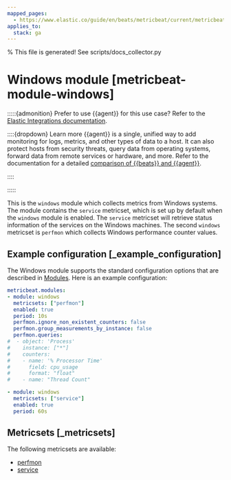 ```yaml
---
mapped_pages:
  - https://www.elastic.co/guide/en/beats/metricbeat/current/metricbeat-module-windows.html
applies_to:
  stack: ga
---
```


% This file is generated! See scripts/docs_collector.py

# Windows module [metricbeat-module-windows]

:::::{admonition} Prefer to use {{agent}} for this use case?
Refer to the [Elastic Integrations documentation](integration-docs://reference/windows/index.md).

::::{dropdown} Learn more
{{agent}} is a single, unified way to add monitoring for logs, metrics, and other types of data to a host. It can also protect hosts from security threats, query data from operating systems, forward data from remote services or hardware, and more. Refer to the documentation for a detailed [comparison of {{beats}} and {{agent}}](docs-content://reference/fleet/index.md).

::::


:::::


This is the `windows` module which collects metrics from Windows systems. The module contains the `service` metricset, which is set up by default when the `windows` module is enabled. The `service` metricset will retrieve status information of the services on the Windows machines. The second `windows` metricset is `perfmon` which collects Windows performance counter values.


## Example configuration [_example_configuration]

The Windows module supports the standard configuration options that are described in [Modules](/reference/metricbeat/configuration-metricbeat.md). Here is an example configuration:

```yaml
metricbeat.modules:
- module: windows
  metricsets: ["perfmon"]
  enabled: true
  period: 10s
  perfmon.ignore_non_existent_counters: false
  perfmon.group_measurements_by_instance: false
  perfmon.queries:
#  - object: 'Process'
#    instance: ["*"]
#    counters:
#    - name: '% Processor Time'
#      field: cpu_usage
#      format: "float"
#    - name: "Thread Count"

- module: windows
  metricsets: ["service"]
  enabled: true
  period: 60s
```


## Metricsets [_metricsets]

The following metricsets are available:

* [perfmon](/reference/metricbeat/metricbeat-metricset-windows-perfmon.md)
* [service](/reference/metricbeat/metricbeat-metricset-windows-service.md)
